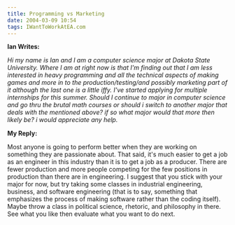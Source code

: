 ```yaml
---
title: Programming vs Marketing
date: 2004-03-09 10:54
tags: IWantToWorkAtEA.com
---
```

**Ian Writes:** 

*Hi my name is Ian and I am a computer science major at Dakota State University. Where I am at right now is that I'm finding out that I am less interested in heavy programming and all the technical aspects of making games and more in to the production/testing/and possibly marketing part of it although the last one is a little iffy. I've started applying for multiple internships for this summer. Should I continue to major in computer science and go thru the brutal math courses or should i switch to another major that deals with the mentioned above? if so what major would that more then likely be? i would appreciate any help.*

**My Reply:**

Most anyone is going to perform better when they are working on something they are passionate about. That said, it's much easier to get a job as an engineer in this industry than it is to get a job as a producer. There are fewer production and more people competing for the few positions in production than there are in engineering. I suggest that you stick with your major for now, but try taking some classes in industrial engineering, business, and software engineering (that is to say, something that emphasizes the process of making software rather than the coding itself). Maybe throw a class in political science, rhetoric, and philosophy in there. See what you like then evaluate what you want to do next.